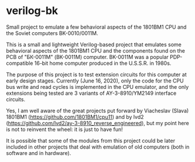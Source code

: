# verilog-bk
Small project to emulate a few behavioral aspects of the 1801BM1 CPU and
the Soviet computers BK-0010/0011M.

This is a small and lightweight Verilog-based project that emulates some
behavioral aspects of the 1801BM1 CPU and the components found on the PCB
of "БК-0011М" (BK-0011M) computer. BK-0011M was a popular PDP-compatible
16-bit home computer produced in the U.S.S.R. in 1980s.

The purpose of this project is to test extension circuits for this computer
at early design stages. Currently (June 16, 2020), only the code for the
CPU bus write and read cycles is implemented in the CPU emulator, and the
only extensions being tested are 3 variants of AY-3-8910/YM2149 interface
circuits.

Yes, I am well aware of the great projects put forward by Viacheslav (Slava)
1801BM1 (https://github.com/1801BM1/cpu11) and by lvd2
(https://github.com/lvd2/ay-3-8910_reverse_engineered),
but my point here is not to reinvent the wheel: it is just to have fun!

It is possible that some of the modules from this project could be later
included in other projects that deal with emulation of old computers (both
in software and in hardware).
